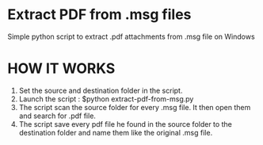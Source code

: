 # Extract PDF from .msg files

Simple python script to extract .pdf attachments from .msg file on Windows

# HOW IT WORKS 

1. Set the source and destination folder in the script.
2. Launch the script : $python extract-pdf-from-msg.py
3. The script scan the source folder for every .msg file. It then open them and search for .pdf file.
4. The script save every pdf file he found in the source folder to the destination folder and name them like the original .msg file.

